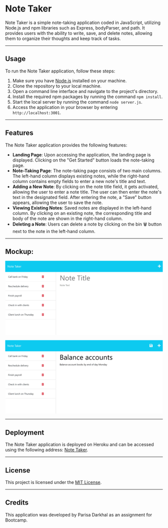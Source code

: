 # Note Taker

Note Taker is a simple note-taking application coded in JavaScript, utilizing Node.js and npm libraries such as Express, bodyParser, and path. It provides users with the ability to write, save, and delete notes, allowing them to organize their thoughts and keep track of tasks.

---

## Usage

To run the Note Taker application, follow these steps:

1. Make sure you have [Node.js](https://nodejs.org) installed on your machine.
2. Clone the repository to your local machine.
3. Open a command line interface and navigate to the project's directory.
4. Install the required npm packages by running the command `npm install`.
5. Start the local server by running the command `node server.js`.
6. Access the application in your browser by entering `http://localhost:3001`.

---

## Features

The Note Taker application provides the following features:

- **Landing Page**: Upon accessing the application, the landing page is displayed. Clicking on the "Get Started" button loads the note-taking page.
- **Note-Taking Page**: The note-taking page consists of two main columns. The left-hand column displays existing notes, while the right-hand column contains empty fields to enter a new note's title and text.
- **Adding a New Note**: By clicking on the note title field, it gets activated, allowing the user to enter a note title. The user can then enter the note's text in the designated field. After entering the note, a "Save" button appears, allowing the user to save the note.
- **Viewing Existing Notes**: Saved notes are displayed in the left-hand column. By clicking on an existing note, the corresponding title and body of the note are shown in the right-hand column.
- **Deleting a Note**: Users can delete a note by clicking on the bin 🗑️ button next to the note in the left-hand column.

---

## Mockup:

![Demo-1](./public/assets/images/demo-1.png)

![Demo-2](./public/assets/images/demo-2.png)

---

## Deployment

The Note Taker application is deployed on Heroku and can be accessed using the following address: [Note Taker](https://note-taker-client-side-server.herokuapp.com/).

---

## License

This project is licensed under the [MIT License](LICENSE).

---

## Credits

This application was developed by Parisa Darkhal as an assignment for Bootcamp.
